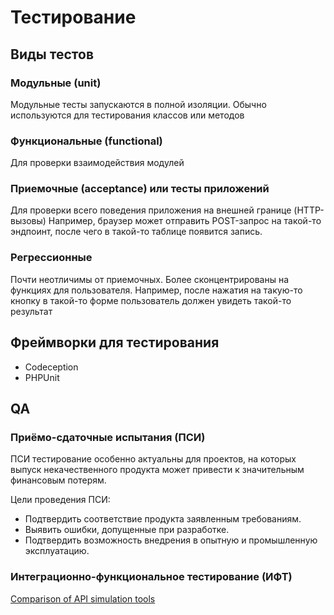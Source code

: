 # Тестирование

## Виды тестов

### Модульные (unit)

Модульные тесты запускаются в полной изоляции.
Обычно используются для тестирования классов или методов

### Функциональные (functional)

Для проверки взаимодействия модулей

### Приемочные (acceptance) или тесты приложений

Для проверки всего поведения приложения на внешней границе (HTTP-вызовы)
Например, браузер может отправить POST-запрос на такой-то эндпоинт, после чего в такой-то таблице появится запись.

### Регрессионные

Почти неотличимы от приемочных. Более сконцентрированы на функциях для пользователя.
Например, после нажатия на такую-то кнопку в такой-то форме пользователь должен увидеть такой-то результат

## Фреймворки для тестирования

* Codeception
* PHPUnit

## QA

### Приёмо-сдаточные испытания (ПСИ)

ПСИ тестирование особенно актуальны для проектов, на которых выпуск некачественного продукта может привести к значительным финансовым потерям.

Цели проведения ПСИ:
- Подтвердить соответствие продукта заявленным требованиям.
- Выявить ошибки, допущенные при разработке.
- Подтвердить возможность внедрения в опытную и промышленную эксплуатацию.

### Интеграционно-функциональное тестирование (ИФТ)

[Comparison of API simulation tools](https://en.wikipedia.org/wiki/Comparison_of_API_simulation_tools)
